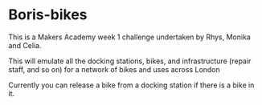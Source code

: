 # Boris-bikes

This is a Makers Academy week 1 challenge undertaken by Rhys, Monika and Celia.

This will emulate all the docking stations, bikes, and infrastructure (repair staff, and so on) for a network of bikes and uses across London

Currently you can release a bike from a docking station if there is a bike in it.
